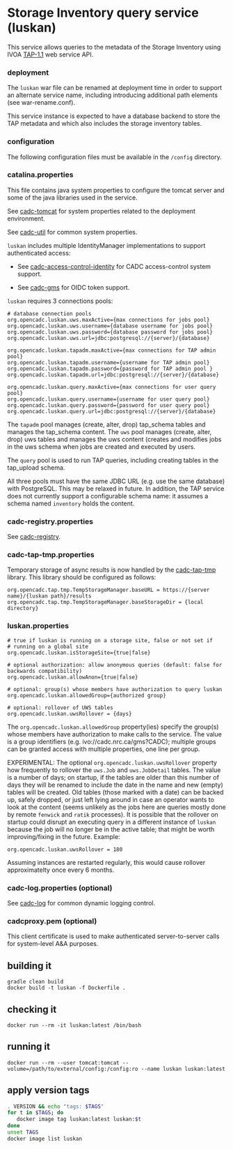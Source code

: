 # Storage Inventory query service (luskan)

This service allows queries to the metadata of the Storage Inventory using
IVOA <a href="http://www.ivoa.net/documents/TAP/20190927/">TAP-1.1</a> web service API.

### deployment
The `luskan` war file can be renamed at deployment time in order to support an alternate
service name, including introducing additional path elements (see war-rename.conf).

This service instance is expected to have a database backend to store the TAP metadata and which
also includes the storage inventory tables.

### configuration
The following configuration files must be available in the `/config` directory.

### catalina.properties
This file contains java system properties to configure the tomcat server and some of the java libraries used in the service.

See <a href="https://github.com/opencadc/docker-base/tree/master/cadc-tomcat">cadc-tomcat</a>
for system properties related to the deployment environment.

See <a href="https://github.com/opencadc/core/tree/master/cadc-util">cadc-util</a>
for common system properties.

`luskan` includes multiple IdentityManager implementations to support authenticated access:
 - See <a href="https://github.com/opencadc/ac/tree/master/cadc-access-control-identity">cadc-access-control-identity</a> for CADC access-control system support.

 - See <a href="https://github.com/opencadc/ac/tree/master/cadc-gms">cadc-gms</a> for OIDC token support.


`luskan` requires 3 connections pools:

```
# database connection pools
org.opencadc.luskan.uws.maxActive={max connections for jobs pool}
org.opencadc.luskan.uws.username={database username for jobs pool}
org.opencadc.luskan.uws.password={database password for jobs pool}
org.opencadc.luskan.uws.url=jdbc:postgresql://{server}/{database}

org.opencadc.luskan.tapadm.maxActive={max connections for TAP admin pool}
org.opencadc.luskan.tapadm.username={username for TAP admin pool}
org.opencadc.luskan.tapadm.password={password for TAP admin pool }
org.opencadc.luskan.tapadm.url=jdbc:postgresql://{server}/{database}

org.opencadc.luskan.query.maxActive={max connections for user query pool}
org.opencadc.luskan.query.username={username for user query pool}
org.opencadc.luskan.query.password={password for user query pool}
org.opencadc.luskan.query.url=jdbc:postgresql://{server}/{database}
```
The `tapadm` pool manages (create, alter, drop) tap_schema tables and manages the tap_schema content. The `uws` 
pool manages (create, alter, drop) uws tables and manages the uws content (creates and modifies jobs in the uws
schema when jobs are created and executed by users.

The `query` pool is used to run TAP queries, including creating tables in the tap_upload schema. 

All three pools must have the same JDBC URL (e.g. use the same database) with PostgreSQL. This may be 
relaxed in future. In addition, the TAP service does not currently support a configurable schema name: 
it assumes a schema named `inventory` holds the content.

### cadc-registry.properties

See <a href="https://github.com/opencadc/reg/tree/master/cadc-registry">cadc-registry</a>.

### cadc-tap-tmp.properties
Temporary storage of async results is now handled by the 
[cadc-tap-tmp](https://github.com/opencadc/tap/tree/master/cadc-tap-tmp) library. This
library should be configured as follows:
```
org.opencadc.tap.tmp.TempStorageManager.baseURL = https://{server name}/{luskan path}/results
org.opencadc.tap.tmp.TempStorageManager.baseStorageDir = {local directory}
```

### luskan.properties
```
# true if luskan is running on a storage site, false or not set if
# running on a global site
org.opencadc.luskan.isStorageSite={true|false}

# optional authorization: allow anonymous queries (default: false for backwards compatibility)
org.opencadc.luskan.allowAnon={true|false}

# optional: group(s) whose members have authorization to query luskan 
org.opencadc.luskan.allowedGroup={authorized group}

# optional: rollover of UWS tables
org.opencadc.luskan.uwsRollover = {days}
```

The `org.opencadc.luskan.allowedGroup` property(ies) specify the group(s) whose members have authorization 
to make calls to the service. The value is a group identifiers (e.g. ivo://cadc.nrc.ca/gms?CADC); multiple
groups can be granted access with multiple properties, one line per group.

EXPERIMENTAL: The optional `org.opencadc.luskan.uwsRollover` property how frequently to rollover the `uws.Job` and
`uws.JobDetail` tables. The value is a number of days; on startup, if the tables are older than this number 
of days they will be renamed to include the date in the name and new (empty) tables will be created. Old 
tables (those marked with a date) can be backed up, safely dropped, or just left lying around in case an 
operator wants to look at the content (seems unlikely as the jobs here are queries mostly done by remote
`fenwick` and `ratik` processes). It is possible that the rollover on startup could disrupt an executing
query in a different instance of `luskan` because the job will no longer be in the active table; that might be
worth improving/fixing in the future. Example:
```
org.opencadc.luskan.uwsRollover = 180
```
Assuming instances are restarted regularly, this would cause rollover approximatelty once every 6 months.

### cadc-log.properties (optional)
See <a href="https://github.com/opencadc/core/tree/master/cadc-log">cadc-log</a> for common 
dynamic logging control.

### cadcproxy.pem (optional)
This client certificate is used to make authenticated server-to-server calls for system-level A&A purposes.

## building it
```
gradle clean build
docker build -t luskan -f Dockerfile .
```

## checking it
```
docker run --rm -it luskan:latest /bin/bash
```

## running it
```
docker run --rm --user tomcat:tomcat --volume=/path/to/external/config:/config:ro --name luskan luskan:latest
```

## apply version tags
```bash
. VERSION && echo "tags: $TAGS" 
for t in $TAGS; do
   docker image tag luskan:latest luskan:$t
done
unset TAGS
docker image list luskan
```
